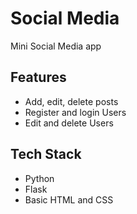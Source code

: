 
# Social Media

Mini Social Media app

## Features

- Add, edit, delete posts
- Register and login Users
- Edit and delete Users

## Tech Stack

- Python
- Flask
- Basic HTML and CSS
